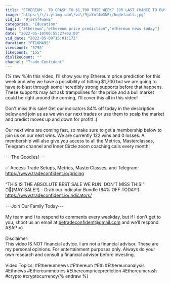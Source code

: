 ```yaml
---
title: "ETHEREUM - TO CRASH TO $1,700 THIS WEEK? (OR LAST CHANCE TO BUY BEFORE PUMP?) LOOK AT THE DATA HERE!"
image: "https:\/\/i.ytimg.com\/vi\/9jaYnf4wGkE\/hqdefault.jpg"
vid_id: "9jaYnf4wGkE"
categories: "Education"
tags: ["Ethereum","ethereum price prediction","ethereum news today"]
date: "2022-05-10T06:55:27+03:00"
vid_date: "2022-05-09T15:01:17Z"
duration: "PT16M49S"
viewcount: "5798"
likeCount: "155"
dislikeCount: ""
channel: "Trade Confident"
---
```

{% raw %}In this video, I’ll show you my Ethereum price prediction for this week and why we have a possibility of hitting $1,700 but we are going to have to blast through some incredibly strong supports before that happens. These supports may act ask trampolines for the price and a bull market could be right around the corning, I'll cover this all in this video!<br /><br />Don't miss this sale! Get our indicators 84% off today in the description below and join us as we win our next trades or use them to scalp the market and predict moves up and down for profit! :)<br /><br />Our next wins are coming fast, so make sure to get a membership below to join us on our next wins. We are currently 122 wins and 0 losses. A membership will also give you access to all the Metrics, Masterclasses, Telegram channel and Inner Circle zoom coaching calls every month!<br /><br />---The Goodies!---<br /><br />✅ Access Trade Setups, Metrics, MasterClasses, and Telegram: <a rel="nofollow" target="blank" href="https://www.tradeconfident.io/pricing">https://www.tradeconfident.io/pricing</a>   <br /><br />“THIS IS THE ABSOLUTE BEST SALE WE RUN! DON’T MISS THIS!”<br />⏰🌻[MAY SALE!!] - Grab our indicator Bundle (84% OFF TODAY!): <a rel="nofollow" target="blank" href="https://www.tradeconfident.io/indicators/">https://www.tradeconfident.io/indicators/</a><br /><br />---Join Our Family Today---<br /><br />My team and I to respond to comments every weekday, but if I don't get to you, shoot us an email at betradeconfident@gmail.com and we’ll respond ASAP =)<br /><br />Disclaimer: <br />This video IS NOT financial advice. I am not a financial advisor. These are my personal opinions. For entertainment purposes only. Always do your own research and consult a financial advisor before investing. <br /><br />Video Topics: #Ethereumnews #Ethereum #Eth #Ethereumanalysis #Ethnews #Ethereummetrics #Ethereumpriceprediction #Ethereumcrash  #crypto #cryptocurrency{% endraw %}
